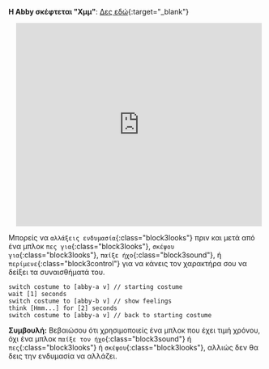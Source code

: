**Η Abby σκέφτεται "Χμμ"**: [Δες εδώ](https://scratch.mit.edu/projects/498767227/editor){:target="_blank"}
<div class="scratch-preview" style="margin-left: 15px;">
  <iframe allowtransparency="true" width="485" height="402" src="https://scratch.mit.edu/projects/embed/498767227/?autostart=false" frameborder="0"></iframe>
</div>

Μπορείς να `αλλάξεις ενδυμασία`{:class="block3looks"} πριν και μετά από ένα μπλοκ `πες για`{:class="block3looks"}, `σκέψου για`{:class="block3looks"}, `παίξε ήχο`{:class="block3sound"}, ή `περίμενε`{:class="block3control"} για να κάνεις τον χαρακτήρα σου να δείξει τα συναισθήματά του.

```blocks3
switch costume to [abby-a v] // starting costume
wait [1] seconds
switch costume to [abby-b v] // show feelings
think [Hmm...] for [2] seconds
switch costume to [abby-a v] // back to starting costume
```

**Συμβουλή:** Βεβαιώσου ότι χρησιμοποιείς ένα μπλοκ που έχει τιμή χρόνου, όχι ένα μπλοκ `παίξε τον ήχο`{:class="block3sound"} ή `πες`{:class="block3looks"} ή `σκέψου`{:class="block3looks"}, αλλιώς δεν θα δεις την ενδυμασία να αλλάζει.



